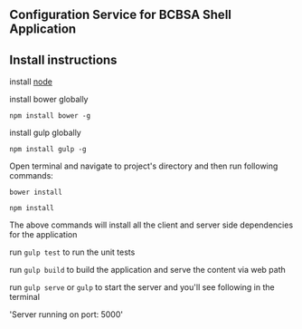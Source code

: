 Configuration Service for BCBSA Shell Application
-

Install instructions
-

install [node](https://nodejs.org/en/)

install bower globally

`npm install bower -g`

install gulp globally

`npm install gulp -g`

Open terminal and navigate to project's directory and then run following commands:

`bower install`

`npm install`

The above commands will install all the client and server side dependencies for the application

run `gulp test` to run the unit tests

run `gulp build` to build the application and serve the content via web path

run `gulp serve` or `gulp` to start the server and you'll see following in the terminal

'Server running on port: 5000'


    

